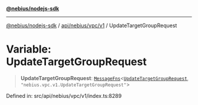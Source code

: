 [**@nebius/nodejs-sdk**](../../../../../README.md)

***

[@nebius/nodejs-sdk](../../../../../README.md) / [api/nebius/vpc/v1](../README.md) / UpdateTargetGroupRequest

# Variable: UpdateTargetGroupRequest

> **UpdateTargetGroupRequest**: [`MessageFns`](../../../../../runtime/protos/core/interfaces/MessageFns.md)\<[`UpdateTargetGroupRequest`](../interfaces/UpdateTargetGroupRequest.md), `"nebius.vpc.v1.UpdateTargetGroupRequest"`\>

Defined in: src/api/nebius/vpc/v1/index.ts:8289
